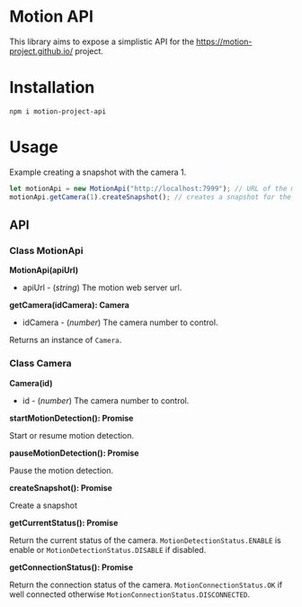 # Motion API

This library aims to expose a simplistic API for the https://motion-project.github.io/ project.

# Installation

``` 
npm i motion-project-api
```

# Usage

Example creating a snapshot with the camera 1.

```typescript
let motionApi = new MotionApi("http://localhost:7999"); // URL of the motion web server
motionApi.getCamera(1).createSnapshot(); // creates a snapshot for the camera 1
```

## API

### Class MotionApi

**MotionApi(apiUrl)**

+ apiUrl - (_string_) The motion web server url.

**getCamera(idCamera): Camera**

+ idCamera - (_number_) The camera number to control.

Returns an instance of `Camera`.

### Class Camera

**Camera(id)**

+ id - (_number_) The camera number to control.

**startMotionDetection(): Promise<void>**

Start or resume motion detection.

**pauseMotionDetection(): Promise<void>**

Pause the motion detection.

**createSnapshot(): Promise<void>**

Create a snapshot

**getCurrentStatus(): Promise<MotionDetectionStatus>**

Return the current status of the camera. `MotionDetectionStatus.ENABLE` is enable or `MotionDetectionStatus.DISABLE` if disabled.

**getConnectionStatus(): Promise<MotionConnectionStatus>**

Return the connection status of the camera. `MotionConnectionStatus.OK` if well connected otherwise `MotionConnectionStatus.DISCONNECTED`.
